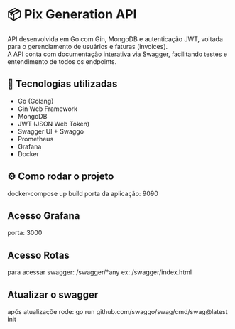 # 📦 Pix Generation API

API desenvolvida em Go com Gin, MongoDB e autenticação JWT, voltada para o gerenciamento de usuários e faturas (invoices).  
A API conta com documentação interativa via Swagger, facilitando testes e entendimento de todos os endpoints.


## 🚀 Tecnologias utilizadas

- Go (Golang)
- Gin Web Framework
- MongoDB
- JWT (JSON Web Token)
- Swagger UI + Swaggo
- Prometheus
- Grafana
- Docker

## ⚙️ Como rodar o projeto

docker-compose up build 
porta da aplicação: 9090

## Acesso Grafana

porta: 3000

## Acesso Rotas

para acessar swagger: /swagger/*any ex: /swagger/index.html


## Atualizar o swagger 

após atualizaçõe rode: go run github.com/swaggo/swag/cmd/swag@latest init


